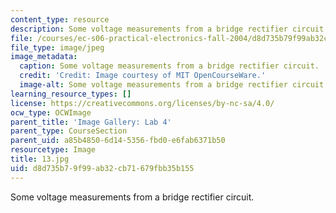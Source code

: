 ```yaml
---
content_type: resource
description: Some voltage measurements from a bridge rectifier circuit.
file: /courses/ec-s06-practical-electronics-fall-2004/d8d735b79f99ab32cb71679fbb35b155_13.jpg
file_type: image/jpeg
image_metadata:
  caption: Some voltage measurements from a bridge rectifier circuit.
  credit: 'Credit: Image courtesy of MIT OpenCourseWare.'
  image-alt: Some voltage measurements from a bridge rectifier circuit.
learning_resource_types: []
license: https://creativecommons.org/licenses/by-nc-sa/4.0/
ocw_type: OCWImage
parent_title: 'Image Gallery: Lab 4'
parent_type: CourseSection
parent_uid: a85b4850-6d14-5356-fbd0-e6fab6371b50
resourcetype: Image
title: 13.jpg
uid: d8d735b7-9f99-ab32-cb71-679fbb35b155
---
```

Some voltage measurements from a bridge rectifier circuit.